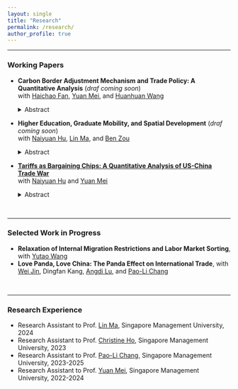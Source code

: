 ```yaml
---
layout: single
title: "Research"
permalink: /research/
author_profile: true
---
```


------
### Working Papers
- **Carbon Border Adjustment Mechanism and Trade Policy: A Quantitative Analysis** (_draf coming soon_)
  <br>with [Haichao Fan](https://fanhaichao.weebly.com/), [Yuan Mei](https://sites.google.com/site/meiyecon/home), and [Huanhuan Wang](https://law.ecnu.edu.cn/4d/3b/c45341a609595/page.htm)
   <details>
   <summary>Abstract</summary>
   We assess the environmental and economic impacts of the European Union’s Carbon Border Adjustment Mechanism (CBAM). We develop a multi-country, multi-sector general equilibrium model that incorporates input–output linkages, carbon supply chains, and global emission externalities. Our results show that unilateral CBAM modestly reduces global emissions due to indirect carbon leakage through energy markets, while broader sectoral coverage weakens effectiveness by further diluting industrial reallocation incentives. Global welfare improves marginally when environmental benefits are accounted for. Strategic carbon policy adjustments under a non-cooperative Nash equilibrium enhance effectiveness by mitigating both free riding and indirect leakage. Multilateral decarbonization negotiations yield substantial gains, with CBAM functioning as a powerful enforcement device that raises the cost of disagreement and fosters deeper global climate cooperation.
    </details>

- **Higher Education, Graduate Mobility, and Spatial Development** (_draf coming soon_)
  <br>with [Naiyuan Hu](https://naiyuanh.github.io/), [Lin Ma](https://lin-ma.com/index.html), and [Ben Zou](https://www.zouben.net/research.html)
   <details>
   <summary>Abstract</summary>
   Government decisions on higher-education policy shape human capital formation, spatial inequality, and long-run economic development. We develop a dynamic spatial life-cycle general equilibrium model in which individuals endogenously choose education and migration, while local governments set admission quotas and allocate education budgets. The model captures a quantity-quality trade-off and strategic interactions across regions arising from graduate mobility. Quantified to the context of China, our counterfactuals show that, given initially scarce capacity, expanding college seats delivered larger welfare and human capital gains than a quality-focused alternative. Yet China's observed expansion path remains inefficient relative to a social planner benchmark, with substantial welfare losses and heightened spatial inequality. Allowing provinces to act strategically improves welfare but inefficiency persists due to free-riding by attractive destinations and incomplete-contract incentives faced by education providers. Finally, we show that optimal place-based policies depend on development stage: advanced provinces benefit from front-loaded education investment, while lagging provinces optimally back-load spending.
    </details>

- [**Tariffs as Bargaining Chips: A Quantitative Analysis of US-China Trade War**](https://tong-ni.github.io/files/Tariffs_as_Bargaining_Chips.pdf)
  <br>with [Naiyuan Hu](https://naiyuanh.github.io/) and [Yuan Mei](https://sites.google.com/site/meiyecon/home)
   <details>
   <summary>Abstract</summary>
   Non-cooperative tariffs change outside options and thus affect welfare outcomes in poten- tial tariff negotiations. We focus on the U.S.–China trade war from 2018 through 2019 and examine whether such tariffs can serve as leverage to improve U.S. post-negotiation welfare. With a multi-country, multi-sector quantitative trade model, we simulate negotiations from two starting points: the 2017 baseline and the 2019 trade-war equilibrium. Our results show that, across reasonable estimates of U.S. bargaining power, imposing trade-war tariffs before the negotiations consistently enhances U.S. post-negotiation welfare.
    </details>
<br>

------
### Selected Work in Progress
- **Relaxation of Internal Migration Restrictions and Labor Market Sorting**, with [Yutao Wang](https://yutao-wang-econ.github.io/)
- **Love Panda, Love China: The Panda Effect on International Trade**, with [Wei Jin](https://weijinsite.weebly.com/), Dingfan Kang, [Angdi Lu](http://ae.ruc.edu.cn/szdw/qzjs/apypx/L/apylad/index.htm), and [Pao-Li Chang](http://www.mysmu.edu/faculty/plchang/)

<br>

------
### Research Experience
- Research Assistant to Prof. [Lin Ma](https://lin-ma.com/index.html#/), Singapore Management University, 2024
- Research Assistant to Prof. [Christine Ho](https://sites.google.com/site/christineho5/), Singapore Management University, 2023
- Research Assistant to Prof. [Pao-Li Chang](http://www.mysmu.edu/faculty/plchang/), Singapore Management University, 2023-2025
- Research Assistant to Prof. [Yuan Mei](https://sites.google.com/site/meiyecon/home), Singapore Management University, 2022-2024
